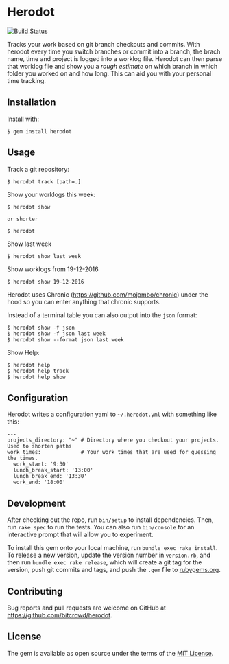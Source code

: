 # Herodot

[![Build Status](https://travis-ci.org/bitcrowd/herodot.svg?branch=master)](https://travis-ci.org/bitcrowd/herodot)

Tracks your work based on git branch checkouts and commits. With herodot every time you switch branches or commit into a branch,
the brach name, time and project is logged into a worklog file. Herodot can then parse that worklog file and show you a *rough
estimate* on which branch in which folder you worked on and how long. This can aid you with your personal time tracking.

## Installation

Install with:

    $ gem install herodot

## Usage

Track a git repository:

    $ herodot track [path=.]


Show your worklogs this week:

    $ herodot show

    or shorter

    $ herodot

Show last week

    $ herodot show last week

Show worklogs from 19-12-2016

    $ herodot show 19-12-2016

Herodot uses Chronic (https://github.com/mojombo/chronic) under the hood so you can enter anything that chronic supports.

Instead of a terminal table you can also output into the `json` format:

    $ herodot show -f json
    $ herodot show -f json last week
    $ herodot show --format json last week

Show Help:

    $ herodot help
    $ herodot help track
    $ herodot help show

## Configuration

Herodot writes a configuration yaml to `~/.herodot.yml` with something like this:

```
---
projects_directory: "~" # Directory where you checkout your projects. Used to shorten paths
work_times:             # Your work times that are used for guessing the times.
  work_start: '9:30'
  lunch_break_start: '13:00'
  lunch_break_end: '13:30'
  work_end: '18:00'
```

## Development

After checking out the repo, run `bin/setup` to install dependencies. Then, run `rake spec` to run the tests. You can also run `bin/console` for an interactive prompt that will allow you to experiment.

To install this gem onto your local machine, run `bundle exec rake install`. To release a new version, update the version number in `version.rb`, and then run `bundle exec rake release`, which will create a git tag for the version, push git commits and tags, and push the `.gem` file to [rubygems.org](https://rubygems.org).

## Contributing

Bug reports and pull requests are welcome on GitHub at https://github.com/bitcrowd/herodot.


## License

The gem is available as open source under the terms of the [MIT License](http://opensource.org/licenses/MIT).

